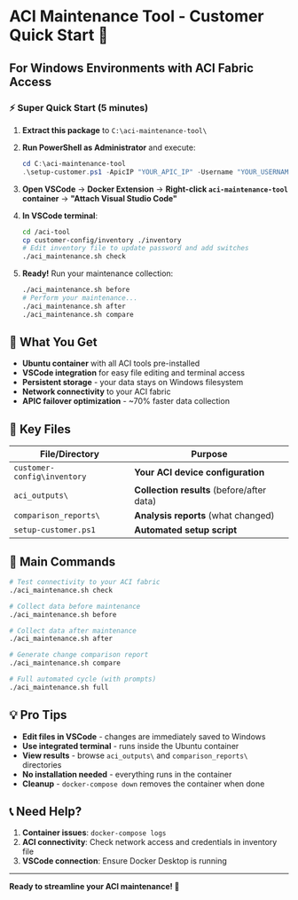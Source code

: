 # ACI Maintenance Tool - Customer Quick Start 🚀

## For Windows Environments with ACI Fabric Access

### ⚡ Super Quick Start (5 minutes)

1. **Extract this package** to `C:\aci-maintenance-tool\`

2. **Run PowerShell as Administrator** and execute:
   ```powershell
   cd C:\aci-maintenance-tool
   .\setup-customer.ps1 -ApicIP "YOUR_APIC_IP" -Username "YOUR_USERNAME"
   ```

3. **Open VSCode** → **Docker Extension** → **Right-click `aci-maintenance-tool` container** → **"Attach Visual Studio Code"**

4. **In VSCode terminal**:
   ```bash
   cd /aci-tool
   cp customer-config/inventory ./inventory
   # Edit inventory file to update password and add switches
   ./aci_maintenance.sh check
   ```

5. **Ready!** Run your maintenance collection:
   ```bash
   ./aci_maintenance.sh before
   # Perform your maintenance...
   ./aci_maintenance.sh after
   ./aci_maintenance.sh compare
   ```

## 📁 What You Get

- **Ubuntu container** with all ACI tools pre-installed
- **VSCode integration** for easy file editing and terminal access
- **Persistent storage** - your data stays on Windows filesystem
- **Network connectivity** to your ACI fabric
- **APIC failover optimization** - ~70% faster data collection

## 🎯 Key Files

| File/Directory | Purpose |
|----------------|---------|
| `customer-config\inventory` | **Your ACI device configuration** |
| `aci_outputs\` | **Collection results** (before/after data) |
| `comparison_reports\` | **Analysis reports** (what changed) |
| `setup-customer.ps1` | **Automated setup script** |

## 🔧 Main Commands

```bash
# Test connectivity to your ACI fabric
./aci_maintenance.sh check

# Collect data before maintenance
./aci_maintenance.sh before

# Collect data after maintenance  
./aci_maintenance.sh after

# Generate change comparison report
./aci_maintenance.sh compare

# Full automated cycle (with prompts)
./aci_maintenance.sh full
```

## 💡 Pro Tips

- **Edit files in VSCode** - changes are immediately saved to Windows
- **Use integrated terminal** - runs inside the Ubuntu container
- **View results** - browse `aci_outputs\` and `comparison_reports\` directories
- **No installation needed** - everything runs in the container
- **Cleanup** - `docker-compose down` removes the container when done

## 📞 Need Help?

1. **Container issues**: `docker-compose logs`
2. **ACI connectivity**: Check network access and credentials in inventory file
3. **VSCode connection**: Ensure Docker Desktop is running

---

**Ready to streamline your ACI maintenance! 🎉**
